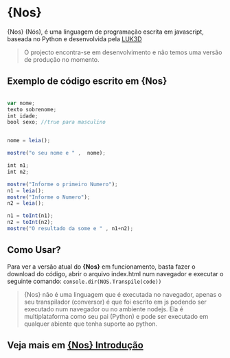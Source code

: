 # {Nos}

{Nos} (Nós), é uma linguagem de programação escrita em javascript, baseada no Python e desenvolvida pela [LUK3D](http://www.luk3d.com)

>O projecto encontra-se em desenvolvimento e não temos uma versão de produção no momento.

## Exemplo de código escrito em {Nos}
```JavaScript

var nome;
texto sobrenome;
int idade;
bool sexo; //true para masculino


nome = leia();

mostre("o seu nome e " ,  nome);

int n1;
int n2;

mostre("Informe o primeiro Numero");
n1 = leia();
mostre("Informe o Numero");
n2 = leia();

n1 = toInt(n1);
n2 = toInt(n2);
mostre("O resultado da some e " , n1+n2);

```


## Como Usar?

Para ver a versão atual do **{Nos}** em funcionamento, basta fazer o download do código, abrir o arquivo index.html num navegador e executar o seguinte comando:
`
console.dir(NOS.Transpile(code))
`
>{Nos} não é uma linguagem que é executada no navegador, apenas o seu transpilador (conversor) é que foi escrito em js podendo ser executado num navegador ou no ambiente nodejs. Ela é multiplataforma como seu pai (Python) e pode ser executado em qualquer abiente que tenha suporte ao python. 

## Veja mais em [{Nos} Introdução](https://www.nos.luk3d.com/introduction.html)